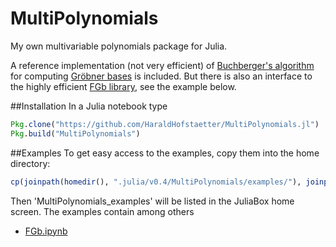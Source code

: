 # MultiPolynomials

My own multivariable polynomials package for Julia.

A reference implementation (not very efficient) of [Buchberger's algorithm](https://en.wikipedia.org/wiki/Buchberger%27s_algorithm) for computing [Gröbner bases](https://en.wikipedia.org/wiki/Gr%C3%B6bner_basis) is included. But there is also an interface to the
highly efficient [FGb library](http://www-polsys.lip6.fr/~jcf/FGb/index.html), see the example below.

##Installation
In a Julia notebook type
```julia
Pkg.clone("https://github.com/HaraldHofstaetter/MultiPolynomials.jl")
Pkg.build("MultiPolynomials")
```
##Examples
To get easy access to the examples, copy them into the home directory:
```julia
cp(joinpath(homedir(), ".julia/v0.4/MultiPolynomials/examples/"), joinpath(homedir(), "MultiPolynomials_examples"), remove_destination=true)
```
Then 'MultiPolynomials_examples' will be listed in the JuliaBox home screen. The examples contain among others
+ [FGb.ipynb](https://github.com/HaraldHofstaetter/MultiPolynomials.jl/blob/master/examples/FGb.ipynb)

